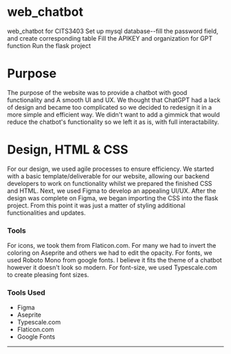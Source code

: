 # web_chatbot

web_chatbot for CITS3403
Set up mysql database--fill the password field, and create corresponding table
Fill the APIKEY and organization for GPT function
Run the flask project

# Purpose #
The purpose of the website was to provide a chatbot with good functionality and A smooth UI and UX.
We thought that ChatGPT had a lack of design and became too complicated so we decided to redesign it in a more simple and efficient way.
We didn't want to add a gimmick that would reduce the chatbot's functionality so we left it as is, with full interactability.

# Design, HTML & CSS #
For our design, we used agile processes to ensure efficiency.
We started with a basic template/deliverable for our website, allowing our backend developers to work on functionality whilst we prepared the finished CSS and HTML.
Next, we used Figma to develop an appealing UI/UX.
After the design was complete on Figma, we began importing the CSS into the flask project.
From this point it was just a matter of styling additional functionalities and updates.

### Tools ###
For icons, we took them from Flaticon.com. For many we had to invert the coloring on Aseprite and others we had to edit the opacity.
For fonts, we used Roboto Mono from google fonts. I believe it fits the theme of a chatbot however it doesn't look so modern.
For font-size, we used Typescale.com to create pleasing font sizes.

### Tools Used ###
- Figma
- Aseprite
- Typescale.com
- Flaticon.com
- Google Fonts

---
